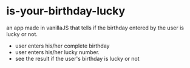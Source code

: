 # is-your-birthday-lucky
an app made in vanillaJS that tells if the birthday entered by the user is lucky or not.

- user enters his/her complete birthday
- user enters his/her lucky number.
- see the result if the user's birthday is lucky or not
